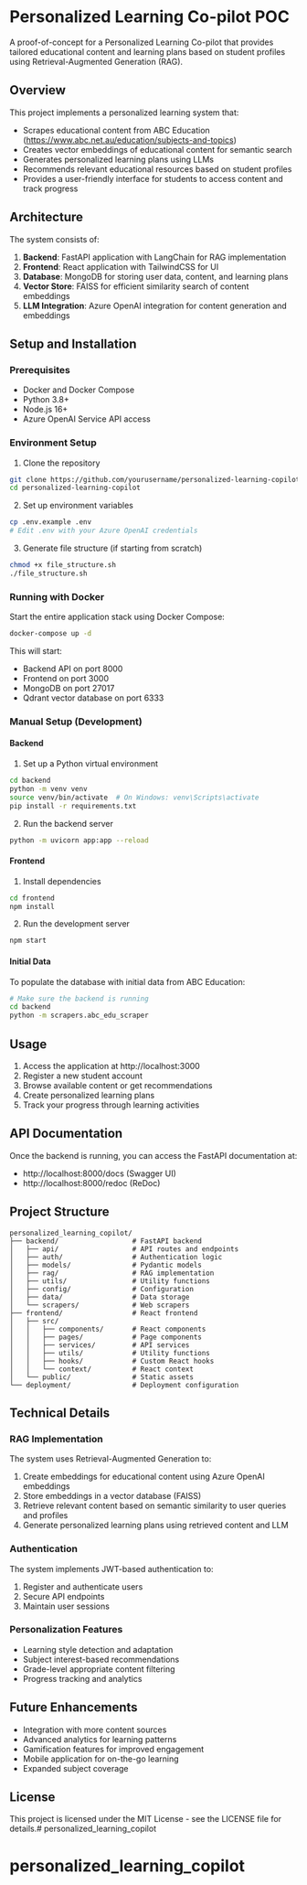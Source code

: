 # Personalized Learning Co-pilot POC

A proof-of-concept for a Personalized Learning Co-pilot that provides tailored educational content and learning plans based on student profiles using Retrieval-Augmented Generation (RAG).

## Overview

This project implements a personalized learning system that:
- Scrapes educational content from ABC Education (https://www.abc.net.au/education/subjects-and-topics)
- Creates vector embeddings of educational content for semantic search
- Generates personalized learning plans using LLMs
- Recommends relevant educational resources based on student profiles
- Provides a user-friendly interface for students to access content and track progress

## Architecture

The system consists of:

1. **Backend**: FastAPI application with LangChain for RAG implementation
2. **Frontend**: React application with TailwindCSS for UI
3. **Database**: MongoDB for storing user data, content, and learning plans
4. **Vector Store**: FAISS for efficient similarity search of content embeddings
5. **LLM Integration**: Azure OpenAI integration for content generation and embeddings

## Setup and Installation

### Prerequisites

- Docker and Docker Compose
- Python 3.8+
- Node.js 16+
- Azure OpenAI Service API access

### Environment Setup

1. Clone the repository
```bash
git clone https://github.com/yourusername/personalized-learning-copilot.git
cd personalized-learning-copilot
```

2. Set up environment variables
```bash
cp .env.example .env
# Edit .env with your Azure OpenAI credentials
```

3. Generate file structure (if starting from scratch)
```bash
chmod +x file_structure.sh
./file_structure.sh
```

### Running with Docker

Start the entire application stack using Docker Compose:

```bash
docker-compose up -d
```

This will start:
- Backend API on port 8000
- Frontend on port 3000
- MongoDB on port 27017
- Qdrant vector database on port 6333

### Manual Setup (Development)

#### Backend

1. Set up a Python virtual environment
```bash
cd backend
python -m venv venv
source venv/bin/activate  # On Windows: venv\Scripts\activate
pip install -r requirements.txt
```

2. Run the backend server
```bash
python -m uvicorn app:app --reload
```

#### Frontend

1. Install dependencies
```bash
cd frontend
npm install
```

2. Run the development server
```bash
npm start
```

#### Initial Data

To populate the database with initial data from ABC Education:

```bash
# Make sure the backend is running
cd backend
python -m scrapers.abc_edu_scraper
```

## Usage

1. Access the application at http://localhost:3000
2. Register a new student account
3. Browse available content or get recommendations
4. Create personalized learning plans
5. Track your progress through learning activities

## API Documentation

Once the backend is running, you can access the FastAPI documentation at:
- http://localhost:8000/docs (Swagger UI)
- http://localhost:8000/redoc (ReDoc)

## Project Structure

```
personalized_learning_copilot/
├── backend/                  # FastAPI backend
│   ├── api/                  # API routes and endpoints
│   ├── auth/                 # Authentication logic
│   ├── models/               # Pydantic models
│   ├── rag/                  # RAG implementation
│   ├── utils/                # Utility functions
│   ├── config/               # Configuration
│   ├── data/                 # Data storage
│   └── scrapers/             # Web scrapers
├── frontend/                 # React frontend
│   ├── src/
│   │   ├── components/       # React components
│   │   ├── pages/            # Page components
│   │   ├── services/         # API services
│   │   ├── utils/            # Utility functions
│   │   ├── hooks/            # Custom React hooks
│   │   └── context/          # React context
│   └── public/               # Static assets
└── deployment/               # Deployment configuration
```

## Technical Details

### RAG Implementation

The system uses Retrieval-Augmented Generation to:
1. Create embeddings for educational content using Azure OpenAI embeddings
2. Store embeddings in a vector database (FAISS)
3. Retrieve relevant content based on semantic similarity to user queries and profiles
4. Generate personalized learning plans using retrieved content and LLM

### Authentication

The system implements JWT-based authentication to:
1. Register and authenticate users
2. Secure API endpoints
3. Maintain user sessions

### Personalization Features

- Learning style detection and adaptation
- Subject interest-based recommendations
- Grade-level appropriate content filtering
- Progress tracking and analytics

## Future Enhancements

- Integration with more content sources
- Advanced analytics for learning patterns
- Gamification features for improved engagement
- Mobile application for on-the-go learning
- Expanded subject coverage

## License

This project is licensed under the MIT License - see the LICENSE file for details.# personalized_learning_copilot
# personalized_learning_copilot
